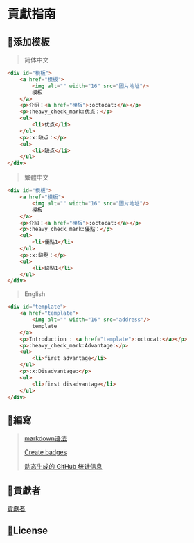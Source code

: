 # 貢獻指南
## :memo:添加模板

> 简体中文

```html
<div id="模板">
    <a href="模板">
        <img alt="" width="16" src="图片地址"/>
        模板
    </a>
    <p>介绍：<a href="模板">:octocat:</a></p>
    <p>:heavy_check_mark:优点：</p>
    <ul>
        <li>优点</li>
    </ul>
    <p>:x:缺点：</p>
    <ul>
        <li>缺点</li>
    </ul>
</div>
```

> 繁體中文

```html
<div id="模板">
    <a href="模板">
        <img alt="" width="16" src="圖片地址"/>
        模板
    </a>
    <p>介紹：<a href="模板">:octocat:</a></p>
    <p>:heavy_check_mark:優點：</p>
    <ul>
        <li>優點1</li>
    </ul>
    <p>:x:缺點：</p>
    <ul>
        <li>缺點1</li>
    </ul>
</div>
```

> English

```html
<div id="template">
    <a href="template">
        <img alt="" width="16" src="address"/>
        template
    </a>
    <p>Introduction : <a href="template">:octocat:</a></p>
    <p>:heavy_check_mark:Advantage:</p>
    <ul>
        <li>first advantage</li>
    </ul>
    <p>:x:Disadvantage:</p>
    <ul>
        <li>first disadvantage</li>
    </ul>
</div>
```

## :book:編寫

> [markdown语法](https://github.com/guodongxiaren/README)
> 
> [Create badges](https://shields.io/)
> 
> [动态生成的 GitHub 统计信息](https://github.com/anuraghazra/github-readme-stats)

## :two_men_holding_hands:貢獻者
<a href="https://github.com/verloren-droom/Kokea/graphs/contributors">貢獻者</a>

## <a href="LICENSE">:page_with_curl:</a>License
